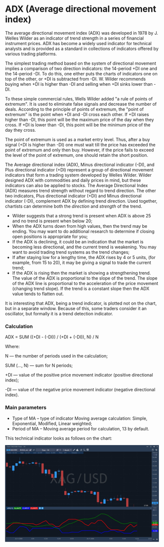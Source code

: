 # ADX \(Average directional movement index\)

The average directional movement index \(ADX\) was developed in 1978 by J. Welles Wilder as an indicator of trend strength in a series of financial instrument prices. ADX has become a widely used indicator for technical analysts and is provided as a standard in collections of indicators offered by various trading platforms.

The simplest trading method based on the system of directional movement implies a comparison of two direction indicators: the 14-period +DI one and the 14-period -DI. To do this, one either puts the charts of indicators one on top of the other, or +DI is subtracted from -DI. W. Wilder recommends buying when +DI is higher than -DI and selling when +DI sinks lower than -DI.

To these simple commercial rules, Wells Wilder added "a rule of points of extremum". It is used to eliminate false signals and decrease the number of deals. According to the principle of points of extremum, the "point of extremum" is the point when +DI and -DI cross each other. If +DI raises higher than -DI, this point will be the maximum price of the day when they cross. If +DI is lower than -DI, this point will be the minimum price of the day they cross.

The point of extremum is used as a market entry level. Thus, after a buy signal \(+DI is higher than -DI\) one must wait till the price has exceeded the point of extremum and only then buy. However, if the price fails to exceed the level of the point of extremum, one should retain the short position.

The Average directional index \(ADX\), Minus directional indicator \(-DI\), and Plus directional indicator \(+DI\) represent a group of directional movement indicators that form a trading system developed by Welles Wilder. Wilder designed ADX with commodities and daily prices in mind, but these indicators can also be applied to stocks. The Average Directional Index \(ADX\) measures trend strength without regard to trend direction. The other two indicators, Plus directional indicator \(+DI\) and Minus directional indicator \(-DI\), complement ADX by defining trend direction. Used together, chartists can determine both the _direction_ and _strength_ of the trend.

* Wilder suggests that a strong trend is present when ADX is above 25 and no trend is present when below 20;
* When the ADX turns down from high values, then the trend may be ending. You may want to do additional research to determine if closing open positions is appropriate for you;
* If the ADX is declining, it could be an indication that the market is becoming less directional, and the current trend is weakening. You may want to avoid trading trend systems as the trend changes;
* If after staying low for a lengthy time, the ADX rises by 4 or 5 units, \(for example, from 15 to 20\), it may be giving a signal to trade the current trend;
* If the ADX is rising then the market is showing a strengthening trend. The value of the ADX is proportional to the slope of the trend. The slope of the ADX line is proportional to the acceleration of the price movement \(changing trend slope\). If the trend is a constant slope then the ADX value tends to flatten out.

It is interesting that ADX, being a trend indicator, is plotted not on the chart, but in a separate window. Because of this, some traders consider it an oscillator, but formally it is a trend detection indicator.

### Calculation

ADX = SUM \(\(+DI - \(-DI\)\) / \(+DI + \(-DI\)\), N\) / N

Where:

N — the number of periods used in the calculation;

SUM \(..., N\) — sum for N periods;

+DI — value of the positive price movement indicator \(positive directional index\);

-DI — value of the negative price movement indicator \(negative directional index\).

### Main parameters

* Type of MA – type of indicator Moving average calculation: Simple, Exponential, Modified, Linear weighted;
* Period of MA – Moving average period for calculation, 13 by default.

This technical indicator looks as follows on the chart:

![](../../../../.gitbook/assets/screenshot_1%20%2829%29.jpg)

